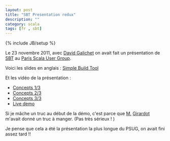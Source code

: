 ```yaml
---
layout: post
title: "SBT Presentation redux"
description: ""
category: scala
tags: [fr , sbt]
---
```

{% include JB/setup %}


Le 23 novembre 2011, avec [David Galichet](http://blog.xebia.fr/author/dgalichet/)  on avait fait un présentation de [SBT](http://www.scala-sbt.org/) au [Paris Scala User Group](https://groups.google.com/forum/?fromgroups#!forum/paris-scala-user-group).

Voici les slides en anglais : [Simple Build Tool](http://www.slideshare.net/dgalichet/simple-build-tool-10290583)

Et les vidéo de la présentation : 

 - [Concepts 1/3](http://www.dailymotion.com/video/xmkar1_xsbt-basic-concepts-1-3_tech)
 - [Concepts 2/3](http://www.dailymotion.com/video/xmku9t_xsbt-basic-concepts-2-3_tech)
 - [Concepts 3/3](http://www.dailymotion.com/video/xmkvmb_xsbt-basic-concepts-3-3_tech)
 - [Live demo](http://www.dailymotion.com/video/xml342_xsbt-demo_tech)


Si je mâche un truc au début de la démo, c'est parce que [M.](https://twitter.com/#!/ogirardot) [Girardot](http://www.readtfb.net/) m'avait donné un truc à manger. (Pas très sérieux ! )

Je pense que cela a été la présentation la plus longue du PSUG, on avait fini assez tard !!
